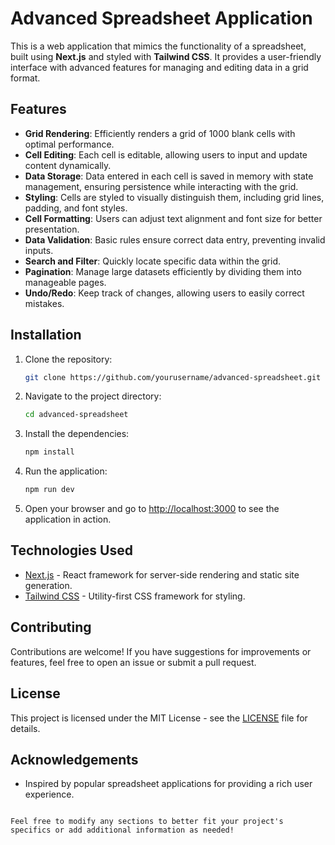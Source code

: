 # Advanced Spreadsheet Application

This is a web application that mimics the functionality of a spreadsheet, built using **Next.js** and styled with **Tailwind CSS**. It provides a user-friendly interface with advanced features for managing and editing data in a grid format.

## Features

- **Grid Rendering**: Efficiently renders a grid of 1000 blank cells with optimal performance.
- **Cell Editing**: Each cell is editable, allowing users to input and update content dynamically.
- **Data Storage**: Data entered in each cell is saved in memory with state management, ensuring persistence while interacting with the grid.
- **Styling**: Cells are styled to visually distinguish them, including grid lines, padding, and font styles.
- **Cell Formatting**: Users can adjust text alignment and font size for better presentation.
- **Data Validation**: Basic rules ensure correct data entry, preventing invalid inputs.
- **Search and Filter**: Quickly locate specific data within the grid.
- **Pagination**: Manage large datasets efficiently by dividing them into manageable pages.
- **Undo/Redo**: Keep track of changes, allowing users to easily correct mistakes.

## Installation

1. Clone the repository:

   ```bash
   git clone https://github.com/yourusername/advanced-spreadsheet.git
   ```

2. Navigate to the project directory:

   ```bash
   cd advanced-spreadsheet
   ```

3. Install the dependencies:

   ```bash
   npm install
   ```

4. Run the application:

   ```bash
   npm run dev
   ```

5. Open your browser and go to [http://localhost:3000](http://localhost:3000) to see the application in action.

## Technologies Used

- [Next.js](https://nextjs.org/) - React framework for server-side rendering and static site generation.
- [Tailwind CSS](https://tailwindcss.com/) - Utility-first CSS framework for styling.

## Contributing

Contributions are welcome! If you have suggestions for improvements or features, feel free to open an issue or submit a pull request.

## License

This project is licensed under the MIT License - see the [LICENSE](LICENSE) file for details.

## Acknowledgements

- Inspired by popular spreadsheet applications for providing a rich user experience.
```

Feel free to modify any sections to better fit your project's specifics or add additional information as needed!
